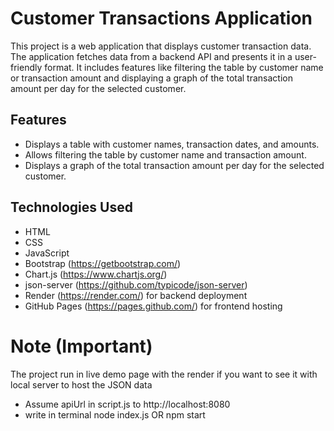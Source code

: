# Customer Transactions Application

This project is a web application that displays customer transaction data. The application fetches data from a backend API and presents it in a user-friendly format. It includes features like filtering the table by customer name or transaction amount and displaying a graph of the total transaction amount per day for the selected customer.

## Features

- Displays a table with customer names, transaction dates, and amounts.
- Allows filtering the table by customer name and transaction amount.
- Displays a graph of the total transaction amount per day for the selected customer.

## Technologies Used

- HTML
- CSS
- JavaScript
- Bootstrap (https://getbootstrap.com/)
- Chart.js (https://www.chartjs.org/)
- json-server (https://github.com/typicode/json-server)
- Render (https://render.com/) for backend deployment
- GitHub Pages (https://pages.github.com/) for frontend hosting

# Note (Important)

The project run in live demo page with the render if you want to see it with local server to host the JSON data 
- Assume apiUrl in script.js  to http://localhost:8080
- write in terminal  node index.js OR npm start